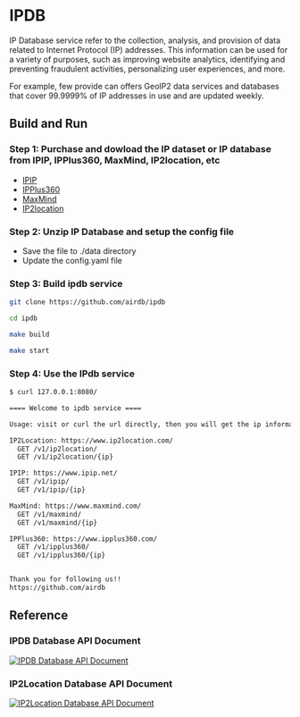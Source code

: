 # IPDB

IP Database service refer to the collection, analysis, and provision of data related to Internet Protocol (IP) addresses. This information can be used for a variety of purposes, such as improving website analytics, identifying and preventing fraudulent activities, personalizing user experiences, and more.

For example, few provide can offers GeoIP2 data services and databases that cover 99.9999% of IP addresses in use and are updated weekly.

## Build and Run

### Step 1: Purchase and dowload the IP dataset or IP database from IPIP, IPPlus360, MaxMind, IP2location, etc

- [IPIP](https://www.ipip.net/product/ip.html)
- [IPPlus360](https://www.ipplus360.com/)
- [MaxMind](https://www.maxmind.com/en/home)
- [IP2location](https://www.ip2location.com/)

### Step 2: Unzip IP Database and setup the config file

- Save the file to ./data directory
- Update the config.yaml file

### Step 3: Build ipdb service

```bash
git clone https://github.com/airdb/ipdb

cd ipdb

make build

make start
```

### Step 4: Use the IPdb service

```bash
$ curl 127.0.0.1:8080/

==== Welcome to ipdb service ====

Usage: visit or curl the url directly, then you will get the ip information.

IP2Location: https://www.ip2location.com/
  GET /v1/ip2location/
  GET /v1/ip2location/{ip}

IPIP: https://www.ipip.net/
  GET /v1/ipip/
  GET /v1/ipip/{ip}

MaxMind: https://www.maxmind.com/
  GET /v1/maxmind/
  GET /v1/maxmind/{ip}

IPPlus360: https://www.ipplus360.com/
  GET /v1/ipplus360/
  GET /v1/ipplus360/{ip}


Thank you for following us!!
https://github.com/airdb
```

## Reference

### IPDB Database API Document

[![IPDB Database API Document](https://godoc.org/github.com/ipipdotnet/ipdb-go?status.svg)](https://godoc.org/github.com/ipipdotnet/ipdb-go)

### IP2Location Database API Document

[![IP2Location Database API Document](https://godoc.org/github.com/ipipdotnet/ipdb-go/ip2location?status.svg)](https://godoc.org/github.com/ipipdotnet/ipdb-go/ip2location)
